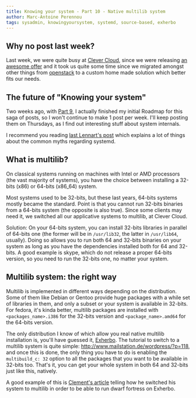 ```yaml
---
title: Knowing your system - Part 10 - Native multilib system
author: Marc-Antoine Perennou
tags: sysadmin, knowingyoursystem, systemd, source-based, exherbo
---
```


## Why no post last week?

Last week, we were quite busy at [Clever Cloud](http://www.clever-cloud.com/), since we were releasing
[an awesome offer](http://blog.clever-cloud.com/Press/2013/01/30/open-cloud-month.html) and it took us quite some time
since we migrated amongst other things from [openstack](http://www.openstack.org/) to a custom home made solution which
better fits our needs.

## The future of "Knowing your system"

Two weeks ago, with [Part 9](http://www.imagination-land.org/posts/2013-01-17-knowing-your-system---part-9---contributing-to-exherbo:-updated-and-smoother-method.html),
I actually finished my initial Roadmap for this saga of posts, so I won't continue to make 1 post per week. I'll keep
posting them on Thursdays, as I find out interesting stuff about system internals.

I recommend you reading [last Lennart's post](http://0pointer.de/blog/projects/the-biggest-myths) which explains a lot
of things about the common myths regarding systemd.

## What is multilib?

On classical systems running on machines with Intel or AMD processors (the vast majority of systems), you have the
choice between installing a 32-bits (x86) or 64-bits (x86\_64) system.

Most systems used to be 32-bits, but these last years, 64-bits systems mostly became the standard. Point is that you
cannot run 32-bits binaries from a 64-bits system (the opposite is also true). Since some clients may need it, we
switched all our applicative systems to multilib, at Clever Cloud.

Solution: On your 64-bits system, you can install 32-bits libraries in parallel of 64-bits one (the former will be in
`/usr/lib32`, the latter in `/usr/lib64`, usually). Doing so allows you to run both 64 and 32-bits binaries on your system
as long as you have the dependencies installed both for 64 and 32-bits. A good example is skype, which do not release a
proper 64-bits version, so you need to run the 32-bits one, no matter your system.

## Multilib system: the right way

Multilib is implemented in different ways depending on the distribution. Some of them like Debian or Gentoo provide huge
packages with a while set of libraries in them, and only a subset or your system is available in 32-bits. For fedora,
it's kinda better, multilib packages are installed with `<packages_name>.i386` for the 32-bits version and
`<package_name>.amd64` for the 64-bits version.

The only distribution I know of which allow you real native multilib installation is, you'll have guessed it,
[Exherbo](http://www.exherbo.org/). The tutorial to switch to a multilib system is quite simple:
<http://www.mailstation.de/wordpress/?p=118>, and once this is done, the only thing you have to do is enabling the
`multibuild_c: 32` option to all the packages that you want to be available in 32-bits too. That's it, you can get your
whole system in both 64 and 32-bits just like this, natively.

A good example of this is [Clement's article](http://blog.clement.delafargue.name/posts/2013-01-08-dwarf-fortress-and-multilib-on-exherbo.html)
telling how he switched his system to multilib in order to be able to run dwarf fortress on Exherbo.
